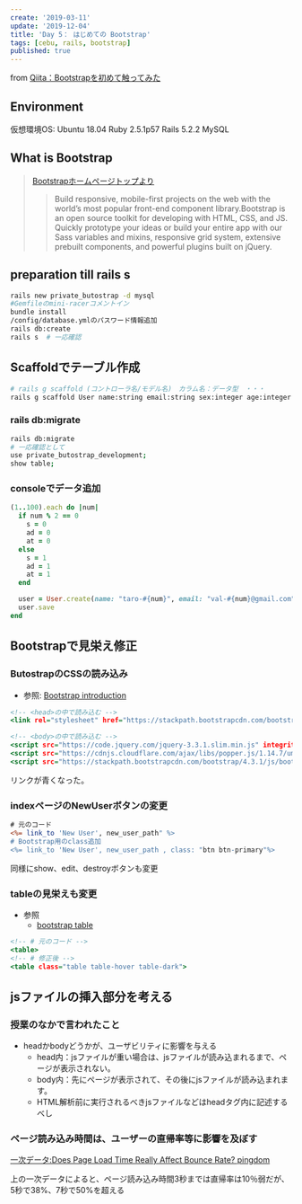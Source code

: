 ```yaml
---
create: '2019-03-11'
update: '2019-12-04'
title: 'Day 5： はじめての Bootstrap'
tags: [cebu, rails, bootstrap]
published: true
---
```


from [Qiita：Bootstrapを初めて触ってみた](https://qiita.com/OriverK/items/7cff4e36a2d19759cccb)

## Environment

仮想環境OS: Ubuntu 18.04
Ruby 2.5.1p57
Rails 5.2.2
MySQL

## What is Bootstrap

> [Bootstrapホームページトップより](https://getbootstrap.com/)
>>Build responsive, mobile-first projects on the web with the world’s most popular front-end component library.Bootstrap is an open source toolkit for developing with HTML, CSS, and JS. Quickly prototype your ideas or build your entire app with our Sass variables and mixins, responsive grid system, extensive prebuilt components, and powerful plugins built on jQuery.

## preparation till rails s

```sh
rails new private_butostrap -d mysql
#Gemfileのmini-racerコメントイン
bundle install
/config/database.ymlのパスワード情報追加
rails db:create
rails s  # 一応確認
```

## Scaffoldでテーブル作成

```sh
# rails g scaffold (コントローラ名/モデル名)　カラム名：データ型　・・・
rails g scaffold User name:string email:string sex:integer age:integer address:integer attendance:integer opinion:text
```

### rails db:migrate

```sh
rails db:migrate
# 一応確認として
use private_butostrap_development;
show table;
```

### consoleでデータ追加

```rb
(1..100).each do |num|
  if num % 2 == 0
    s = 0
    ad = 0
    at = 0
  else
    s = 1
    ad = 1
    at = 1
  end

  user = User.create(name: "taro-#{num}", email: "val-#{num}@gmail.com", sex: s, address: ad, attendance: at, opinion: "nothing special-#{num}")
  user.save
end
```

## Bootstrapで見栄え修正

### ButostrapのCSSの読み込み

- 参照: [Bootstrap introduction](https://getbootstrap.com/docs/4.3/getting-started/introduction/)

```html:app/views/layouts/application.html.erb
<!-- <head>の中で読み込む -->
<link rel="stylesheet" href="https://stackpath.bootstrapcdn.com/bootstrap/4.3.1/css/bootstrap.min.css" integrity="sha384-ggOyR0iXCbMQv3Xipma34MD+dH/1fQ784/j6cY/iJTQUOhcWr7x9JvoRxT2MZw1T" crossorigin="anonymous">

<!-- <body>の中で読み込む -->
<script src="https://code.jquery.com/jquery-3.3.1.slim.min.js" integrity="sha384-q8i/X+965DzO0rT7abK41JStQIAqVgRVzpbzo5smXKp4YfRvH+8abtTE1Pi6jizo" crossorigin="anonymous"></script>
<script src="https://cdnjs.cloudflare.com/ajax/libs/popper.js/1.14.7/umd/popper.min.js" integrity="sha384-UO2eT0CpHqdSJQ6hJty5KVphtPhzWj9WO1clHTMGa3JDZwrnQq4sF86dIHNDz0W1" crossorigin="anonymous"></script>
<script src="https://stackpath.bootstrapcdn.com/bootstrap/4.3.1/js/bootstrap.min.js" integrity="sha384-JjSmVgyd0p3pXB1rRibZUAYoIIy6OrQ6VrjIEaFf/nJGzIxFDsf4x0xIM+B07jRM" crossorigin="anonymous"></script>
```

リンクが青くなった。

### indexページのNewUserボタンの変更

```rb:app/views/users/index.html.erb
# 元のコード
<%= link_to 'New User', new_user_path" %>
# Bootstrap用のclass追加
<%= link_to 'New User', new_user_path , class: "btn btn-primary"%>
```

同様にshow、edit、destroyボタンも変更

### tableの見栄えも変更

- 参照
  - [bootstrap table](https://getbootstrap.com/docs/4.3/content/tables/)

```html:app/views/layouts/application.html.erb
<!-- # 元のコード -->
<table>
<!-- # 修正後 -->
<table class="table table-hover table-dark">
```

## jsファイルの挿入部分を考える

### 授業のなかで言われたこと

- headかbodyどうかが、ユーザビリティに影響を与える
  - head内：jsファイルが重い場合は、jsファイルが読み込まれるまで、ページが表示されない。
  - body内：先にページが表示されて、その後にjsファイルが読み込まれます。
  - HTML解析前に実行されるべきjsファイルなどはheadタグ内に記述するべし

### ページ読み込み時間は、ユーザーの直帰率等に影響を及ぼす

[一次データ:Does Page Load Time Really Affect Bounce Rate? pingdom](https://royal.pingdom.com/page-load-time-really-affect-bounce-rate/)

上の一次データによると、ページ読み込み時間3秒までは直帰率は10％弱だが、5秒で38%、7秒で50%を超える
